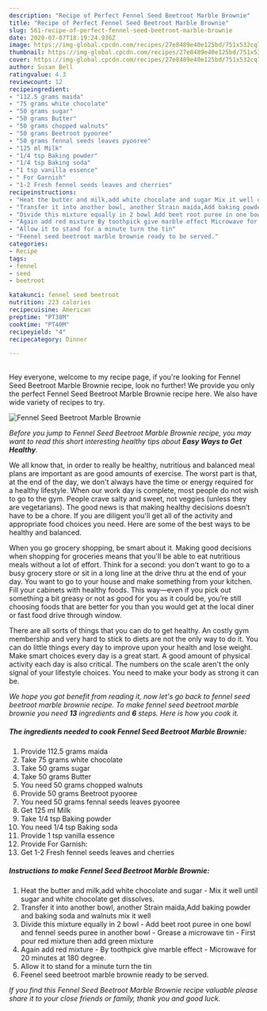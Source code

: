 ```yaml
---
description: "Recipe of Perfect Fennel Seed Beetroot Marble Brownie"
title: "Recipe of Perfect Fennel Seed Beetroot Marble Brownie"
slug: 561-recipe-of-perfect-fennel-seed-beetroot-marble-brownie
date: 2020-07-07T18:19:24.936Z
image: https://img-global.cpcdn.com/recipes/27e8489e40e125bd/751x532cq70/fennel-seed-beetroot-marble-brownie-recipe-main-photo.jpg
thumbnail: https://img-global.cpcdn.com/recipes/27e8489e40e125bd/751x532cq70/fennel-seed-beetroot-marble-brownie-recipe-main-photo.jpg
cover: https://img-global.cpcdn.com/recipes/27e8489e40e125bd/751x532cq70/fennel-seed-beetroot-marble-brownie-recipe-main-photo.jpg
author: Susan Bell
ratingvalue: 4.3
reviewcount: 12
recipeingredient:
- "112.5 grams maida"
- "75 grams white chocolate"
- "50 grams sugar"
- "50 grams Butter"
- "50 grams chopped walnuts"
- "50 grams Beetroot pyooree"
- "50 grams fennal seeds leaves pyooree"
- "125 ml Milk"
- "1/4 tsp Baking powder"
- "1/4 tsp Baking soda"
- "1 tsp vanilla essence"
- " For Garnish"
- "1-2 Fresh fennel seeds leaves and cherries"
recipeinstructions:
- "Heat the butter and milk,add white chocolate and sugar Mix it well until sugar and white chocolate get dissolves."
- "Transfer it into another bowl, another Strain maida,Add baking powder and baking soda and walnuts mix it well"
- "Divide this mixture equally in 2 bowl Add beet root puree in one bowl and fennel seeds puree in another bowl Grease a microwave tin First pour red mixture then add green mixture"
- "Again add red mixture By toothpick give marble effect Microwave for 20 minutes at 180 degree."
- "Allow it to stand for a minute turn the tin"
- "Feenel seed beetroot marble brownie ready to be served."
categories:
- Recipe
tags:
- fennel
- seed
- beetroot

katakunci: fennel seed beetroot 
nutrition: 223 calories
recipecuisine: American
preptime: "PT38M"
cooktime: "PT40M"
recipeyield: "4"
recipecategory: Dinner

---
```

<br>
Hey everyone, welcome to my recipe page, if you're looking for Fennel Seed Beetroot Marble Brownie recipe, look no further! We provide you only the perfect Fennel Seed Beetroot Marble Brownie recipe here. We also have wide variety of recipes to try.
<br>


![Fennel Seed Beetroot Marble Brownie](https://img-global.cpcdn.com/recipes/27e8489e40e125bd/751x532cq70/fennel-seed-beetroot-marble-brownie-recipe-main-photo.jpg)

<i>Before you jump to Fennel Seed Beetroot Marble Brownie recipe, you may want to read this short interesting healthy tips about <strong>Easy Ways to Get Healthy</strong>.</i>

We all know that, in order to really be healthy, nutritious and balanced meal plans are important as are good amounts of exercise. The worst part is that, at the end of the day, we don't always have the time or energy required for a healthy lifestyle. When our work day is complete, most people do not wish to go to the gym. People crave salty and sweet, not veggies (unless they are vegetarians). The good news is that making healthy decisions doesn’t have to be a chore. If you are diligent you'll get all of the activity and appropriate food choices you need. Here are some of the best ways to be healthy and balanced.

When you go grocery shopping, be smart about it. Making good decisions when shopping for groceries means that you'll be able to eat nutritious meals without a lot of effort. Think for a second: you don't want to go to a busy grocery store or sit in a long line at the drive thru at the end of your day. You want to go to your house and make something from your kitchen. Fill your cabinets with healthy foods. This way—even if you pick out something a bit greasy or not as good for you as it could be, you’re still choosing foods that are better for you than you would get at the local diner or fast food drive through window.

There are all sorts of things that you can do to get healthy. An costly gym membership and very hard to stick to diets are not the only way to do it. You can do little things every day to improve upon your health and lose weight. Make smart choices every day is a great start. A good amount of physical activity each day is also critical. The numbers on the scale aren't the only signal of your lifestyle choices. You need to make your body as strong it can be. 


<i>We hope you got benefit from reading it, now let's go back to fennel seed beetroot marble brownie recipe. To make fennel seed beetroot marble brownie you need <strong>13</strong> ingredients and <strong>6</strong> steps. Here is how you cook it.
</i>

##### The ingredients needed to cook Fennel Seed Beetroot Marble Brownie:

1. Provide 112.5 grams maida
1. Take 75 grams white chocolate
1. Take 50 grams sugar
1. Take 50 grams Butter
1. You need 50 grams chopped walnuts
1. Provide 50 grams Beetroot pyooree
1. You need 50 grams fennal seeds leaves pyooree
1. Get 125 ml Milk
1. Take 1/4 tsp Baking powder
1. You need 1/4 tsp Baking soda
1. Provide 1 tsp vanilla essence
1. Provide  For Garnish:
1. Get 1-2 Fresh fennel seeds leaves and cherries


##### Instructions to make Fennel Seed Beetroot Marble Brownie:

1. Heat the butter and milk,add white chocolate and sugar - Mix it well until sugar and white chocolate get dissolves.
1. Transfer it into another bowl, another Strain maida,Add baking powder and baking soda and walnuts mix it well
1. Divide this mixture equally in 2 bowl - Add beet root puree in one bowl and fennel seeds puree in another bowl - Grease a microwave tin - First pour red mixture then add green mixture
1. Again add red mixture - By toothpick give marble effect - Microwave for 20 minutes at 180 degree.
1. Allow it to stand for a minute turn the tin
1. Feenel seed beetroot marble brownie ready to be served.


<i>If you find this Fennel Seed Beetroot Marble Brownie recipe valuable please share it to your close friends or family, thank you and good luck.</i>
